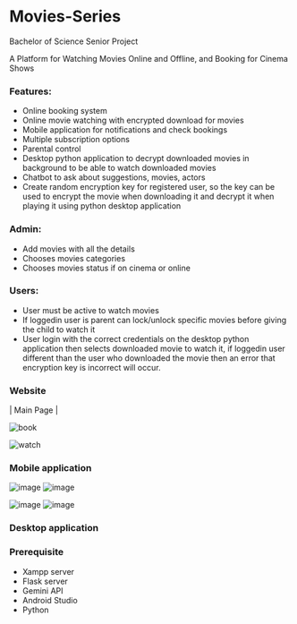 # Movies-Series
Bachelor of Science Senior Project


A Platform for Watching Movies Online and Offline, and Booking for Cinema Shows

### Features:

- Online booking system
- Online movie watching with encrypted download for movies
- Mobile application for notifications and check bookings
- Multiple subscription options
- Parental control
- Desktop python application to decrypt downloaded movies in background to be able to watch downloaded movies
- Chatbot to ask about suggestions, movies, actors
- Create random encryption key for registered user, so the key can be used to encrypt the movie when downloading it and decrypt it when playing it using python desktop application


### Admin:

- Add movies with all the details
- Chooses movies categories
- Chooses movies status if on cinema or online

### Users:

- User must be active to watch movies
- If loggedin user is parent can lock/unlock specific movies before giving the child to watch it
- User login with the correct credentials on the desktop python application then selects downloaded movie to watch it, if loggedin user different than the user who downloaded the movie then an error that encryption key is incorrect will occur.



### Website

| Main Page |

![book](https://github.com/Fadel-Rammal/Movies-Series/assets/174458185/1e79a2f9-c270-44e0-bc37-41538165b43a)

![watch](https://github.com/Fadel-Rammal/Movies-Series/assets/174458185/f22a1a77-32ec-4261-8539-1eeaf98109ee)





### Mobile application


![image](https://github.com/Fadel-Rammal/Movies-Series/assets/174458185/2e2ac13d-7e42-4cb3-8f06-333c2d9323c1) ![image](https://github.com/Fadel-Rammal/Movies-Series/assets/174458185/73b494ac-11e8-4e2e-8c08-8a5bd1a8b3dd)


![image](https://github.com/Fadel-Rammal/Movies-Series/assets/174458185/406fef86-9081-447d-aa98-4f3832db6f49) ![image](https://github.com/Fadel-Rammal/Movies-Series/assets/174458185/ba92d51d-878a-441c-a234-25f87ee1b3a6)







### Desktop application






### Prerequisite

- Xampp server
- Flask server
- Gemini API
- Android Studio
- Python








